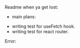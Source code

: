 Readme when ya get lost:

- main plans:

* writing test for useFetch hook.
* writing test for react router.

Error:
